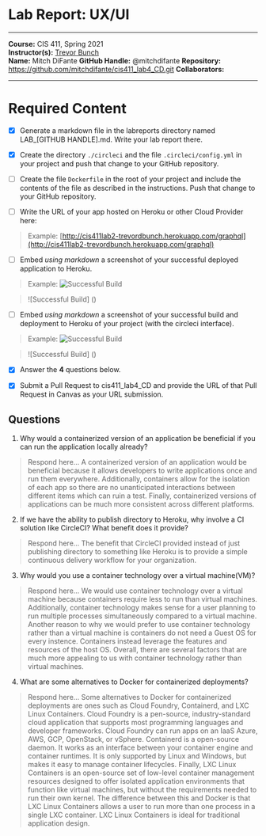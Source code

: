# Lab Report: UX/UI
___
**Course:** CIS 411, Spring 2021  
**Instructor(s):** [Trevor Bunch](https://github.com/trevordbunch)  
**Name:** Mitch DiFante
**GitHub Handle:** @mitchdifante
**Repository:** https://github.com/mitchdifante/cis411_lab4_CD.git 
**Collaborators:** 
___

# Required Content

- [x] Generate a markdown file in the labreports directory named LAB_[GITHUB HANDLE].md. Write your lab report there.

- [x] Create the directory ```./circleci``` and the file ```.circleci/config.yml``` in your project and push that change to your GitHub repository.

- [ ] Create the file ```Dockerfile``` in the root of your project and include the contents of the file as described in the instructions. Push that change to your GitHub repository.
  
- [ ] Write the URL of your app hosted on Heroku or other Cloud Provider here:  
> Example: [http://cis411lab2-trevordbunch.herokuapp.com/graphql](http://cis411lab2-trevordbunch.herokuapp.com/graphql)

> 

- [ ] Embed _using markdown_ a screenshot of your successful deployed application to Heroku.  

> Example: ![Successful Build](../ex/trevordbunch_lab2_01.png)

> ![Successful Build] ()

- [ ] Embed _using markdown_ a screenshot of your successful build and deployment to Heroku of your project (with the circleci interface). 

> Example: ![Successful Build](../ex/trevordbunch_lab2_02.png)

> ![Successful Build] ()

- [x] Answer the **4** questions below.
  
- [x] Submit a Pull Request to cis411_lab4_CD and provide the URL of that Pull Request in Canvas as your URL submission.

## Questions
1. Why would a containerized version of an application be beneficial if you can run the application locally already?


> Respond here... A containerized version of an application would be beneficial because it allows developers to write applications once and run them everywhere. Additionally, containers allow for the isolation of each app so there are no unanticipated interactions between different items which can ruin a test. Finally, containerized versions of applications can be much more consistent across different platforms.

2. If we have the ability to publish directory to Heroku, why involve a CI solution like CircleCI? What benefit does it provide?


> Respond here... The benefit that CircleCI provided instead of just publishing directory to something like Heroku is to provide a simple continuous delivery workflow for your organization.

3. Why would you use a container technology over a virtual machine(VM)?


> Respond here... We would use container technology over a virtual machine because containers require less to run than virtual machines. Additionally, container technology makes sense for a user planning to run multiple processes simultaneously compared to a virtual machine. Another reason to why we would prefer to use container technology rather than a virtual machine is containers do not need a Guest OS for every instence. Containers instead leverage the features and resources of the host OS. Overall, there are several factors that are much more appealing to us with container technology rather than virtual machines.

4. What are some alternatives to Docker for containerized deployments?


> Respond here... Some alternatives to Docker for containerized deployments are ones such as Cloud Foundry, Containerd, and LXC Linux Containers. Cloud Foundry is a pen-source, industry-standard cloud application that supports most programming languages and developer frameworks. Cloud Foundry can run apps on an IaaS Azure, AWS, GCP, OpenStack, or vSphere. Containerd is a open-source daemon. It works as an interface between your container engine and container runtimes. It is only supported by Linux and Windows, but makes it easy to manage container lifecycles. Finally, LXC Linux Containers is an open-source set of low-level container management resources designed to offer isolated application environments that function like virtual machines, but without the requirements needed to run their own kernel. The difference between this and Docker is that LXC Linux Containers allows a user to run more than one process in a single LXC container. LXC Linux Containers is ideal for traditional application design.